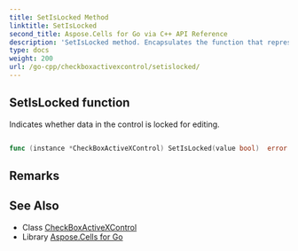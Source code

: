 ```yaml
---
title: SetIsLocked Method 
linktitle: SetIsLocked
second_title: Aspose.Cells for Go via C++ API Reference
description: 'SetIsLocked method. Encapsulates the function that represents setislocked in Go.'
type: docs
weight: 200
url: /go-cpp/checkboxactivexcontrol/setislocked/
---
```


## SetIsLocked function

Indicates whether data in the control is locked for editing.

```go

func (instance *CheckBoxActiveXControl) SetIsLocked(value bool)  error

```

## Remarks


## See Also

* Class [CheckBoxActiveXControl](../)
* Library [Aspose.Cells for Go](../../)
